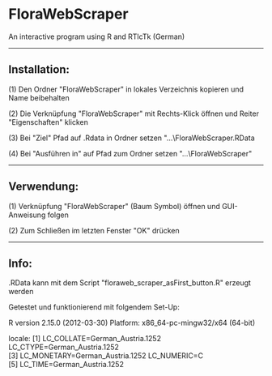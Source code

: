 FloraWebScraper
===============

An interactive program using R and RTlcTk (German)


-----------------------------------------------------------------------------------------------------
Installation:
-----------------------------------------------------------------------------------------------------
(1) Den Ordner "FloraWebScraper" in lokales Verzeichnis kopieren und Name beibehalten

(2) Die Verknüpfung "FloraWebScraper" mit Rechts-Klick öffnen und Reiter "Eigenschaften" klicken

(3) Bei "Ziel" Pfad auf .Rdata in Ordner setzen "...\FloraWebScraper\.RData

(4) Bei "Ausführen in" auf Pfad zum Ordner setzen "...\FloraWebScraper"

-----------------------------------------------------------------------------------------------------
Verwendung:
-----------------------------------------------------------------------------------------------------

(1) Verknüpfung "FloraWebScraper" (Baum Symbol) öffnen und GUI-Anweisung folgen

(2) Zum Schließen im letzten Fenster "OK" drücken


-----------------------------------------------------------------------------------------------------
Info:
-----------------------------------------------------------------------------------------------------
.RData kann mit dem Script "floraweb_scraper_asFirst_button.R" erzeugt werden

Getestet und funktionierend mit folgendem Set-Up:

R version 2.15.0 (2012-03-30)
Platform: x86_64-pc-mingw32/x64 (64-bit)

locale:
[1] LC_COLLATE=German_Austria.1252  LC_CTYPE=German_Austria.1252   
[3] LC_MONETARY=German_Austria.1252 LC_NUMERIC=C                   
[5] LC_TIME=German_Austria.1252  
